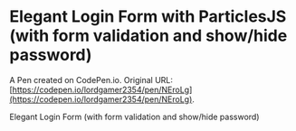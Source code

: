 # Elegant Login Form with ParticlesJS (with form validation and show/hide password)

A Pen created on CodePen.io. Original URL: [https://codepen.io/lordgamer2354/pen/NEroLg](https://codepen.io/lordgamer2354/pen/NEroLg).

Elegant Login Form (with form validation and show/hide password)
